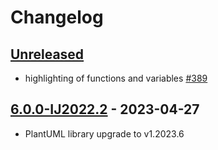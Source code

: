 # Changelog

## [Unreleased]

- highlighting of functions and variables  [#389](../../issues/389)

## [6.0.0-IJ2022.2] - 2023-04-27
- PlantUML library upgrade to v1.2023.6

[Unreleased]: https://github.com/esteinberg/plantuml4idea/compare/v6.0.0-IJ2022.2...HEAD

[6.0.0-IJ2022.2]: https://github.com/esteinberg/plantuml4idea/commits/v6.0.0-IJ2022.2
